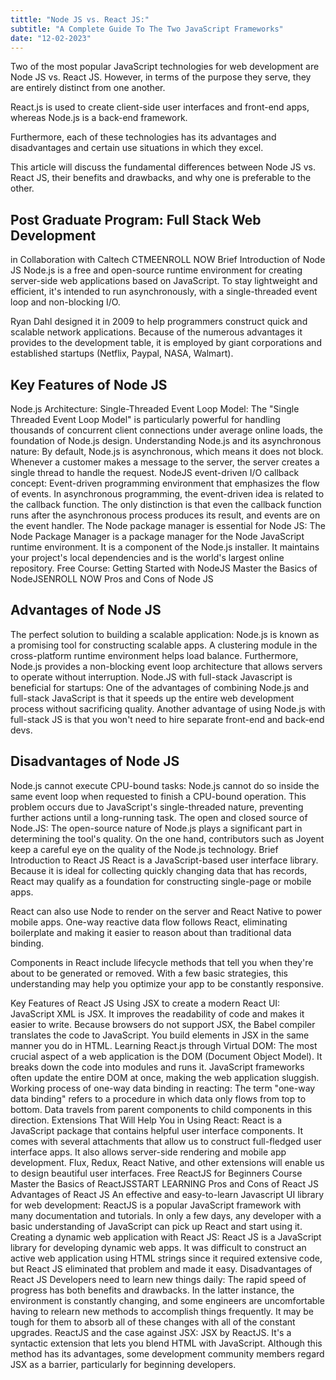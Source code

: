 ```yaml
---
tittle: "Node JS vs. React JS:"
subtitle: "A Complete Guide To The Two JavaScript Frameworks"
date: "12-02-2023"
---
```

Two of the most popular JavaScript technologies for web development are Node JS vs. React JS. However, in terms of the purpose they serve, they are entirely distinct from one another.

React.js is used to create client-side user interfaces and front-end apps, whereas Node.js is a back-end framework.

Furthermore, each of these technologies has its advantages and disadvantages and certain use situations in which they excel.

This article will discuss the fundamental differences between Node JS vs. React JS, their benefits and drawbacks, and why one is preferable to the other.

## Post Graduate Program: Full Stack Web Development
in Collaboration with Caltech CTMEENROLL NOW
Brief Introduction of Node JS
Node.js is a free and open-source runtime environment for creating server-side web applications based on JavaScript. To stay lightweight and efficient, it's intended to run asynchronously, with a single-threaded event loop and non-blocking I/O. 

Ryan Dahl designed it in 2009 to help programmers construct quick and scalable network applications. Because of the numerous advantages it provides to the development table, it is employed by giant corporations and established startups (Netflix, Paypal, NASA, Walmart).

## Key Features of Node JS
Node.js Architecture: Single-Threaded Event Loop Model: The "Single Threaded Event Loop Model" is particularly powerful for handling thousands of concurrent client connections under average online loads, the foundation of Node.js design.
Understanding Node.js and its asynchronous nature: By default, Node.js is asynchronous, which means it does not block. Whenever a customer makes a message to the server, the server creates a single thread to handle the request. 
NodeJS event-driven I/O callback concept: Event-driven programming environment that emphasizes the flow of events. In asynchronous programming, the event-driven idea is related to the callback function. The only distinction is that even the callback function runs after the asynchronous process produces its result, and events are on the event handler.
The Node package manager is essential for Node JS: The Node Package Manager is a package manager for the Node JavaScript runtime environment. It is a component of the Node.js installer. It maintains your project's local dependencies and is the world's largest online repository. 
Free Course: Getting Started with NodeJS
Master the Basics of NodeJSENROLL NOW
Pros and Cons of Node JS
## Advantages of Node JS
The perfect solution to building a scalable application: Node.js is known as a promising tool for constructing scalable apps. A clustering module in the cross-platform runtime environment helps load balance. Furthermore, Node.js provides a non-blocking event loop architecture that allows servers to operate without interruption.
Node.JS with full-stack Javascript is beneficial for startups: One of the advantages of combining Node.js and full-stack JavaScript is that it speeds up the entire web development process without sacrificing quality. Another advantage of using Node.js with full-stack JS is that you won't need to hire separate front-end and back-end devs. 
## Disadvantages of Node JS
Node.js cannot execute CPU-bound tasks: Node.js cannot do so inside the same event loop when requested to finish a CPU-bound operation. This problem occurs due to JavaScript's single-threaded nature, preventing further actions until a long-running task.
The open and closed source of Node.JS: The open-source nature of Node.js plays a significant part in determining the tool's quality. On the one hand, contributors such as Joyent keep a careful eye on the quality of the Node.js technology. 
Brief Introduction to React JS
React is a JavaScript-based user interface library. Because it is ideal for collecting quickly changing data that has records, React may qualify as a foundation for constructing single-page or mobile apps.

React can also use Node to render on the server and React Native to power mobile apps. One-way reactive data flow follows React, eliminating boilerplate and making it easier to reason about than traditional data binding.

Components in React include lifecycle methods that tell you when they're about to be generated or removed. With a few basic strategies, this understanding may help you optimize your app to be constantly responsive.

Key Features of React JS
Using JSX to create a modern React UI: JavaScript XML is JSX. It improves the readability of code and makes it easier to write. Because browsers do not support JSX, the Babel compiler translates the code to JavaScript. You build elements in JSX in the same manner you do in HTML. 
Learning React.js through Virtual DOM: The most crucial aspect of a web application is the DOM (Document Object Model). It breaks down the code into modules and runs it. JavaScript frameworks often update the entire DOM at once, making the web application sluggish.
Working process of one-way data binding in reacting: The term "one-way data binding" refers to a procedure in which data only flows from top to bottom. Data travels from parent components to child components in this direction. 
Extensions That Will Help You in Using React: React is a JavaScript package that contains helpful user interface components. It comes with several attachments that allow us to construct full-fledged user interface apps. It also allows server-side rendering and mobile app development. Flux, Redux, React Native, and other extensions will enable us to design beautiful user interfaces.
Free ReactJS for Beginners Course
Master the Basics of ReactJSSTART LEARNING
Pros and Cons of React JS
Advantages of React JS
An effective and easy-to-learn Javascript UI library for web development: ReactJS is a popular JavaScript framework with many documentation and tutorials. In only a few days, any developer with a basic understanding of JavaScript can pick up React and start using it. 
Creating a dynamic web application with React JS: React JS is a JavaScript library for developing dynamic web apps. It was difficult to construct an active web application using HTML strings since it required extensive code, but React JS eliminated that problem and made it easy.
Disadvantages of React JS
Developers need to learn new things daily: The rapid speed of progress has both benefits and drawbacks. In the latter instance, the environment is constantly changing, and some engineers are uncomfortable having to relearn new methods to accomplish things frequently. It may be tough for them to absorb all of these changes with all of the constant upgrades. 
ReactJS and the case against JSX: JSX by ReactJS. It's a syntactic extension that lets you blend HTML with JavaScript. Although this method has its advantages, some development community members regard JSX as a barrier, particularly for beginning developers. 